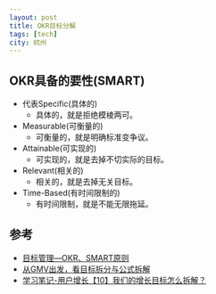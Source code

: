 ```yaml
---
layout: post
title: OKR目标分解
tags: [tech]
city: 杭州
---
```


OKR具备的要性(SMART)
---------------
+ 代表Specific(具体的)
   + 具体的，就是拒绝模棱两可。
+ Measurable(可衡量的)
   + 可衡量的，就是明确标准变争议。
+ Attainable(可实现的)
   + 可实现的，就是去掉不切实际的目标。
+ Relevant(相关的)
   + 相关的，就是去掉无关目标。
+ Time-Based(有时间限制的)
   + 有时间限制，就是不能无限拖延。


参考
------------------
+ [目标管理—OKR、SMART原则](https://zhuanlan.zhihu.com/p/212098281)
+ [从GMV出发，看目标拆分与公式拆解](http://www.woshipm.com/operate/4000572.html)
+ [学习笔记-用户增长【10】我们的增长目标怎么拆解？](https://zhuanlan.zhihu.com/p/76618031)
